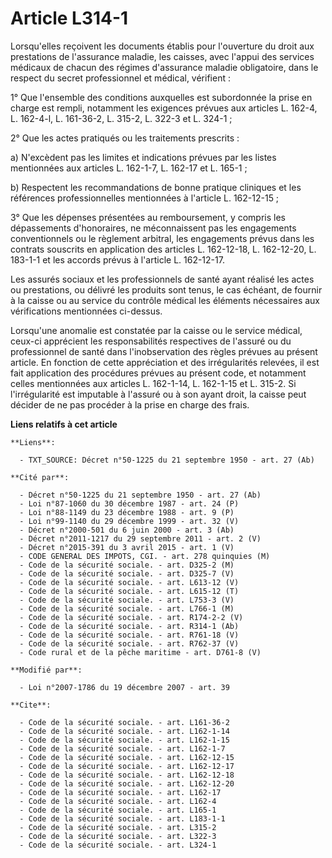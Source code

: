 # Article L314-1

Lorsqu'elles reçoivent les documents établis pour l'ouverture du droit aux prestations de l'assurance maladie, les caisses,
avec l'appui des services médicaux de chacun des régimes d'assurance maladie obligatoire, dans le respect du secret
professionnel et médical, vérifient : 

1° Que l'ensemble des conditions auxquelles est subordonnée la prise en charge est rempli, notamment les exigences prévues
aux articles L. 162-4, L. 162-4-l, L. 161-36-2, L. 315-2, L. 322-3 et L. 324-1 ; 

2° Que les actes pratiqués ou les traitements prescrits : 

a) N'excèdent pas les limites et indications prévues par les listes mentionnées aux articles L. 162-1-7, L. 162-17 et L.
165-1 ; 

b) Respectent les recommandations de bonne pratique cliniques et les références professionnelles mentionnées à l'article L.
162-12-15 ; 

3° Que les dépenses présentées au remboursement, y compris les dépassements d'honoraires, ne méconnaissent pas les
engagements conventionnels ou le règlement arbitral, les engagements prévus dans les contrats souscrits en application des
articles L. 162-12-18, L. 162-12-20, L. 183-1-1 et les accords prévus à l'article L. 162-12-17. 

Les assurés sociaux et les professionnels de santé ayant réalisé les actes ou prestations, ou délivré les produits sont
tenus, le cas échéant, de fournir à la caisse ou au service du contrôle médical les éléments nécessaires aux vérifications
mentionnées ci-dessus. 

Lorsqu'une anomalie est constatée par la caisse ou le service médical, ceux-ci apprécient les responsabilités respectives de
l'assuré ou du professionnel de santé dans l'inobservation des règles prévues au présent article. En fonction de cette
appréciation et des irrégularités relevées, il est fait application des procédures prévues au présent code, et notamment
celles mentionnées aux articles L. 162-1-14, L. 162-1-15 et L. 315-2. Si l'irrégularité est imputable à l'assuré ou à son
ayant droit, la caisse peut décider de ne pas procéder à la prise en charge des frais.

**Liens relatifs à cet article**

	**Liens**:

	  - TXT_SOURCE: Décret n°50-1225 du 21 septembre 1950 - art. 27 (Ab)

	**Cité par**:

	  - Décret n°50-1225 du 21 septembre 1950 - art. 27 (Ab)
	  - Loi n°87-1060 du 30 décembre 1987 - art. 24 (P)
	  - Loi n°88-1149 du 23 décembre 1988 - art. 9 (P)
	  - Loi n°99-1140 du 29 décembre 1999 - art. 32 (V)
	  - Décret n°2000-501 du 6 juin 2000 - art. 3 (Ab)
	  - Décret n°2011-1217 du 29 septembre 2011 - art. 2 (V)
	  - Décret n°2015-391 du 3 avril 2015 - art. 1 (V)
	  - CODE GENERAL DES IMPOTS, CGI. - art. 278 quinquies (M)
	  - Code de la sécurité sociale. - art. D325-2 (M)
	  - Code de la sécurité sociale. - art. D325-7 (V)
	  - Code de la sécurité sociale. - art. L613-12 (V)
	  - Code de la sécurité sociale. - art. L615-12 (T)
	  - Code de la sécurité sociale. - art. L753-3 (V)
	  - Code de la sécurité sociale. - art. L766-1 (M)
	  - Code de la sécurité sociale. - art. R174-2-2 (V)
	  - Code de la sécurité sociale. - art. R314-1 (Ab)
	  - Code de la sécurité sociale. - art. R761-18 (V)
	  - Code de la sécurité sociale. - art. R762-37 (V)
	  - Code rural et de la pêche maritime - art. D761-8 (V)

	**Modifié par**:

	  - Loi n°2007-1786 du 19 décembre 2007 - art. 39

	**Cite**:

	  - Code de la sécurité sociale. - art. L161-36-2
	  - Code de la sécurité sociale. - art. L162-1-14
	  - Code de la sécurité sociale. - art. L162-1-15
	  - Code de la sécurité sociale. - art. L162-1-7
	  - Code de la sécurité sociale. - art. L162-12-15
	  - Code de la sécurité sociale. - art. L162-12-17
	  - Code de la sécurité sociale. - art. L162-12-18
	  - Code de la sécurité sociale. - art. L162-12-20
	  - Code de la sécurité sociale. - art. L162-17
	  - Code de la sécurité sociale. - art. L162-4
	  - Code de la sécurité sociale. - art. L165-1
	  - Code de la sécurité sociale. - art. L183-1-1
	  - Code de la sécurité sociale. - art. L315-2
	  - Code de la sécurité sociale. - art. L322-3
	  - Code de la sécurité sociale. - art. L324-1
